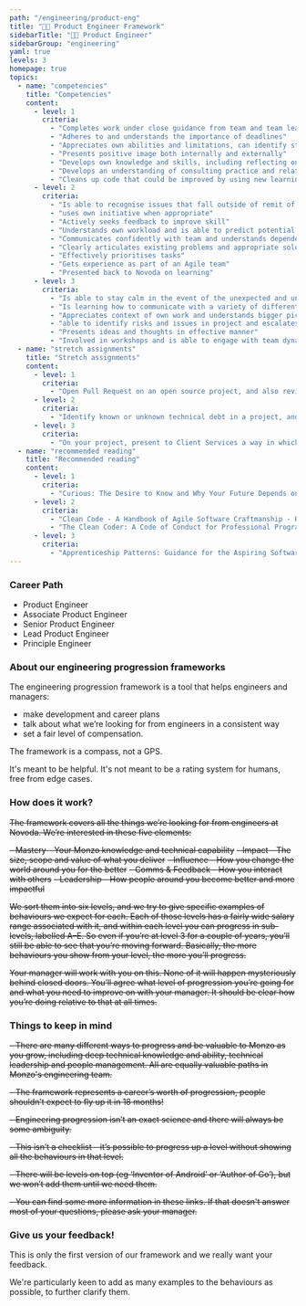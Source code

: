 ```yaml
---
path: "/engineering/product-eng"
title: "👩‍💻 Product Engineer Framework"
sidebarTitle: "👩‍💻 Product Engineer"
sidebarGroup: "engineering"
yaml: true
levels: 3
homepage: true
topics:
  - name: "competencies"
    title: "Competencies"
    content:
      - level: 1
        criteria:
          - "Completes work under close guidance from team and team lead (ie. Principal Engineer, Product Owner or Agilist)"
          - "Adheres to and understands the importance of deadlines"
          - "Appreciates own abilities and limitations, can identify strengths and weaknesses"
          - "Presents positive image both internally and externally"
          - "Develops own knowledge and skills, including reflecting on skills and experience, taking opportunities to improve and applying learning in the workplace"
          - "Develops an understanding of consulting practice and relationship between client and delivery team"
          - "Cleans up code that could be improved by using new learnings"
      - level: 2
        criteria:
          - "Is able to recognise issues that fall outside of remit of knowledge and seek guidance"
          - "uses own initiative when appropriate"
          - "Actively seeks feedback to improve skill"
          - "Understands own workload and is able to predict potential work that may arise within workflow pipeline"
          - "Communicates confidently with team and understands dependencies within team "
          - "Clearly articulates existing problems and appropriate solutions"
          - "Effectively prioritises tasks"
          - "Gets experience as part of an Agile team"
          - "Presented back to Novoda on learning"
      - level: 3
        criteria:
          - "Is able to stay calm in the event of the unexpected and under pressure" 
          - "Is learning how to communicate with a variety of different people and build rapport"
          - "Appreciates context of own work and understands bigger picture"
          - "able to identify risks and issues in project and escalates when appropriate"
          - "Presents ideas and thoughts in effective manner"
          - "Involved in workshops and is able to engage with team dynamics in order to solve a problem"     
  - name: "stretch assignments"
    title: "Stretch assignments"
    content:
      - level: 1
        criteria:
          - "Open Pull Request on an open source project, and also review two others"     
      - level: 2
        criteria:          
          - "Identify known or unknown technical debt in a project, and give a presentation on ways to reduce it"          
      - level: 3
        criteria:
          - "On your project, present to Client Services a way in which Engineering can help the client improve their product"   
  - name: "recommended reading"
    title: "Recommended reading"
    content:
      - level: 1
        criteria:
          - "Curious: The Desire to Know and Why Your Future Depends on It - Ian Leslie"
      - level: 2
        criteria:          
          - "Clean Code - A Handbook of Agile Software Craftmanship - Robert C Martin"
          - "The Clean Coder: A Code of Conduct for Professional Programmers - Robert C Martin"
      - level: 3
        criteria:
          - "Apprenticeship Patterns: Guidance for the Aspiring Software Craftsman - Dave Hoover"
---
```

### Career Path
- Product Engineer
- Associate Product Engineer
- Senior Product Engineer
- Lead Product Engineer
- Principle Engineer

### About our engineering progression frameworks
The engineering progression framework is a tool that helps engineers and managers:
- make development and career plans
- talk about what we’re looking for from engineers in a consistent way
- set a fair level of compensation.

The framework is a compass, not a GPS.

It's meant to be helpful. It's not meant to be a rating system for humans, free from edge cases.

### How does it work?
~~The framework covers all the things we’re looking for from engineers at Novoda. We’re interested in these five elements:~~

~~- Mastery - Your Monzo knowledge and technical capability~~
~~- Impact - The size, scope and value of what you deliver~~
~~- Influence - How you change the world around you for the better~~
~~- Comms & Feedback - How you interact with others~~
~~- Leadership - How people around you become better and more impactful~~

~~We sort them into six levels, and we try to give specific examples of behaviours we expect for each. Each of those levels has a fairly wide salary range associated with it, and within each level you can progress in sub-levels, labelled A–E. So even if you’re at level 3 for a couple of years, you’ll still be able to see that you’re moving forward. Basically, the more behaviours you show from your level, the more you’ll progress.~~

~~Your manager will work with you on this. None of it will happen mysteriously behind closed doors. You’ll agree what level of progression you’re going for and what you need to improve on with your manager. It should be clear how you’re doing relative to that at all times.~~

### Things to keep in mind
~~- There are many different ways to progress and be valuable to Monzo as you grow, including deep technical knowledge and ability, technical leadership and people management. All are equally valuable paths in Monzo's engineering team.~~

~~- The framework represents a career’s worth of progression, people shouldn’t expect to fly up it in 18 months!~~

~~- Engineering progression isn’t an exact science and there will always be some ambiguity.~~

~~- This isn’t a checklist – it’s possible to progress up a level without showing all the behaviours in that level.~~

~~- There will be levels on top (eg ‘Inventor of Android’ or ‘Author of Go’), but we won’t add them until we need them.~~

~~- You can find some more information in these links. If that doesn't answer most of your questions, please ask your manager.~~

### Give us your feedback!
This is only the first version of our framework and we really want your feedback.

We're particularly keen to add as many examples to the behaviours as possible, to further clarify them.
